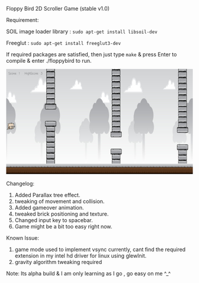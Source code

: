 Floppy Bird 2D Scroller Game  (stable v1.0)

Requirement:

SOIL image loader library : `sudo apt-get install libsoil-dev`

Freeglut : `sudo apt-get install freeglut3-dev`

If required packages are satisfied, then just type `make` & press Enter to compile & enter ./floppybird to run.

![Alt text](/res/screenshot.jpg?raw=true "floppy")

Changelog:
1. Added Parallax tree effect.
2. tweaking of movement and collision.
3. Added gameover animation.
4. tweaked brick positioning and texture.
5. Changed input key to spacebar.
6. Game might be a bit too easy right now.

Known Issue:

1. game mode used to implement vsync currently, cant find the required extension in my intel hd driver for linux using glewInit.
2. gravity algorithm tweaking required

Note: Its alpha build & I am only learning as I go , go easy on me ^_^
